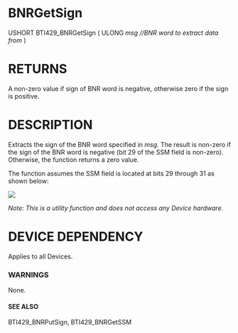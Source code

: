 # **BNRGetSign**

USHORT BTI429\_BNRGetSign ( ULONG *msg //BNR word to extract data from* )

# **RETURNS**

A non-zero value if sign of BNR word is negative, otherwise zero if the sign is positive.

# **DESCRIPTION**

Extracts the sign of the BNR word specified in *msg*. The result is non-zero if the sign of the BNR word is negative (bit 29 of the SSM field is non-zero). Otherwise, the function returns a zero value.

The function assumes the SSM field is located at bits 29 through 31 as shown below:

![](_page_0_Figure_9.jpeg)

*Note: This is a utility function and does not access any Device hardware.*

# **DEVICE DEPENDENCY**

Applies to all Devices.

### **WARNINGS**

None.

#### **SEE ALSO**

BTI429\_BNRPutSign, BTI429\_BNRGetSSM